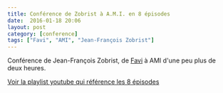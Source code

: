 ```yaml
---
title: Conférence de Zobrist à A.M.I. en 8 épisodes
date:  2016-01-18 20:06
layout: post
category: [conference]
tags: ["Favi", "AMI", "Jean-François Zobrist"]
---
```


Conférence de Jean-François Zobrist, de [Favi](/favi/) à AMI d'une peu plus de deux heures.

[Voir la playlist youtube qui référence les 8 épisodes](https://www.youtube.com/watch?v=J70qXknqkTg&list=PL1iH2j6kldCB_5Fx_PN0HhqUpldH3RSpf)
